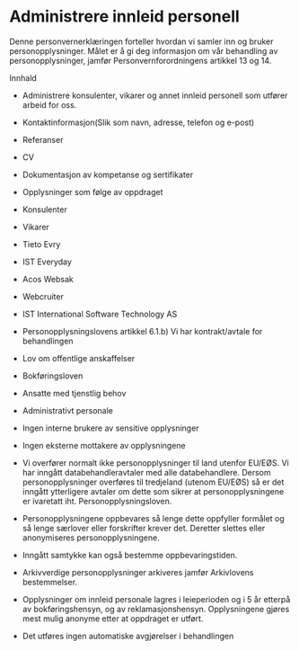 # Administrere innleid personell


  

Denne personvernerklæringen forteller hvordan vi samler inn og bruker personopplysninger. Målet er å gi deg informasjon om vår behandling av personopplysninger, jamfør Personvernforordningens artikkel 13 og 14.

  

Innhald

*   Administrere konsulenter, vikarer og annet innleid personell som utfører arbeid for oss.  
    
*   Kontaktinformasjon(Slik som navn, adresse, telefon og e-post)  
    
*   Referanser  
    
*   CV  
    
*   Dokumentasjon av kompetanse og sertifikater  
    
*   Opplysninger som følge av oppdraget  
    
*   Konsulenter  
    
*   Vikarer  
    
*   Tieto Evry  
    
*   IST Everyday  
    
*   Acos Websak  
    
*   Webcruiter  
    
*   IST International Software Technology AS  
    
*   Personopplysningslovens artikkel 6.1.b) Vi har kontrakt/avtale for behandlingen  
    
*   Lov om offentlige anskaffelser  
    
*   Bokføringsloven  
    
*   Ansatte med tjenstlig behov  
    
*   Administrativt personale  
    
*   Ingen interne brukere av sensitive opplysninger  
    
*   Ingen eksterne mottakere av opplysningene  
    
*   Vi overfører normalt ikke personopplysninger til land utenfor EU/EØS. Vi har inngått databehandleravtaler med alle databehandlere. Dersom personopplysninger overføres til tredjeland (utenom EU/EØS) så er det inngått ytterligere avtaler om dette som sikrer at personopplysningene er ivaretatt iht. Personopplysningsloven.  
    
*   Personopplysningene oppbevares så lenge dette oppfyller formålet og så lenge særlover eller forskrifter krever det. Deretter slettes eller anonymiseres personopplysningene.  
    
*   Inngått samtykke kan også bestemme oppbevaringstiden.  
    
*   Arkivverdige personopplysninger arkiveres jamfør Arkivlovens bestemmelser.  
    
*   Opplysninger om innleid personale lagres i leieperioden og i 5 år etterpå av bokføringshensyn, og av reklamasjonshensyn. Opplysningene gjøres mest mulig anonyme etter at oppdraget er utført.  
    
*   Det utføres ingen automatiske avgjørelser i behandlingen